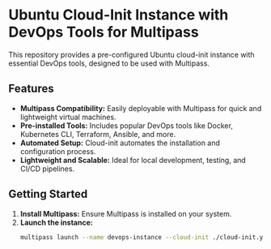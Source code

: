 # Ubuntu Cloud-Init Instance with DevOps Tools for Multipass

This repository provides a pre-configured Ubuntu cloud-init instance with essential DevOps tools, designed to be used with Multipass. 

## Features
- **Multipass Compatibility:** Easily deployable with Multipass for quick and lightweight virtual machines.
- **Pre-installed Tools:** Includes popular DevOps tools like Docker, Kubernetes CLI, Terraform, Ansible, and more.
- **Automated Setup:** Cloud-init automates the installation and configuration process.
- **Lightweight and Scalable:** Ideal for local development, testing, and CI/CD pipelines.

## Getting Started
1. **Install Multipass:** Ensure Multipass is installed on your system.
2. **Launch the instance:**
   ```bash
   multipass launch --name devops-instance --cloud-init ./cloud-init.yaml
